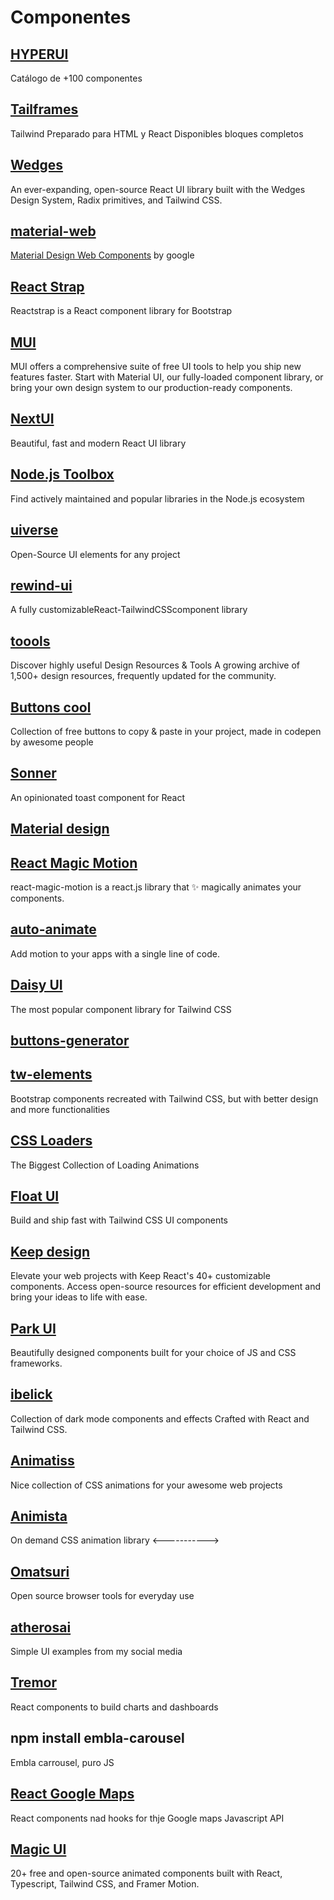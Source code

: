 # Componentes

## [HYPERUI](https://www.hyperui.dev/)

Catálogo de +100 componentes

## [Tailframes](https://www.tailframes.com/)

Tailwind
Preparado para HTML y React
Disponibles bloques completos

## [Wedges](https://github.com/lmsqueezy/wedges)

An ever-expanding, open-source React UI library built with the Wedges Design System, Radix primitives, and Tailwind CSS.

## [material-web](https://github.com/material-components/material-web)

[Material Design Web Components](https://material-web.dev/) by google

## [React Strap](https://reactstrap.github.io/)

Reactstrap is a React component library for Bootstrap

## [MUI](https://mui.com/)

MUI offers a comprehensive suite of free UI tools to help you ship new features faster. Start with Material UI, our fully-loaded component library, or bring your own design system to our production-ready components.

## [NextUI](https://nextui.org/)

Beautiful, fast and modern React UI library

## [Node.js Toolbox](https://nodejstoolbox.com/)

Find actively maintained and popular libraries in the Node.js ecosystem

## [uiverse](https://uiverse.io/)

Open-Source UI elements for any project

## [rewind-ui](https://rewind-ui.dev/)

A fully customizableReact-TailwindCSScomponent library

## [toools](https://www.toools.design/)

Discover highly useful Design Resources & Tools
A growing archive of 1,500+ design resources, frequently updated for the community.

## [Buttons cool](https://www.buttons.cool/)

Collection of free buttons to copy & paste in your project, made in codepen by awesome people

## [Sonner](https://sonner.emilkowal.ski/)

An opinionated toast component for React

## [Material design](https://m3.material.io/develop/web)

## [React Magic Motion](https://www.react-magic-motion.com/)

react-magic-motion is a react.js library that ✨ magically animates your components.

## [auto-animate](https://auto-animate.formkit.com/)

Add motion to your apps with a single line of code.

## [Daisy UI](https://daisyui.com/)

The most popular component library for Tailwind CSS

## [buttons-generator](https://markodenic.com/tools/buttons-generator/)

## [tw-elements](https://tw-elements.com/)

Bootstrap components recreated with Tailwind CSS, but with better design and more functionalities

## [CSS Loaders](https://css-loaders.com/)

The Biggest Collection of Loading Animations

## [Float UI](https://floatui.com/)

Build and ship fast with Tailwind CSS UI components

## [Keep design](https://react.keepdesign.io/)

Elevate your web projects with Keep React's 40+ customizable components. Access open-source resources for efficient development and bring your ideas to life with ease.

## [Park UI](https://park-ui.com/)

Beautifully designed components built for your choice of JS and CSS frameworks.

## [ibelick](https://ui.ibelick.com/)

Collection of dark mode components and effects
Crafted with React and Tailwind CSS.

## [Animatiss](https://xsgames.co/animatiss/)

Nice collection of CSS animations for your awesome web projects

## [Animista](https://animista.net/)

On demand CSS animation library <----------->

## [Omatsuri](https://omatsuri.app/)

Open source browser tools for everyday use

## [atherosai](https://github.com/atherosai/ui?tab=readme-ov-file)

Simple UI examples from my social media

## [Tremor](https://www.tremor.so/)

React components to build charts and dashboards

## npm install embla-carousel

Embla carrousel, puro JS

## [React Google Maps](https://visgl.github.io/react-google-maps/)

React components nad hooks for thje Google maps Javascript API

## [Magic UI](https://magicui.design/)

20+ free and open-source animated components built with React, Typescript, Tailwind CSS, and Framer Motion.
